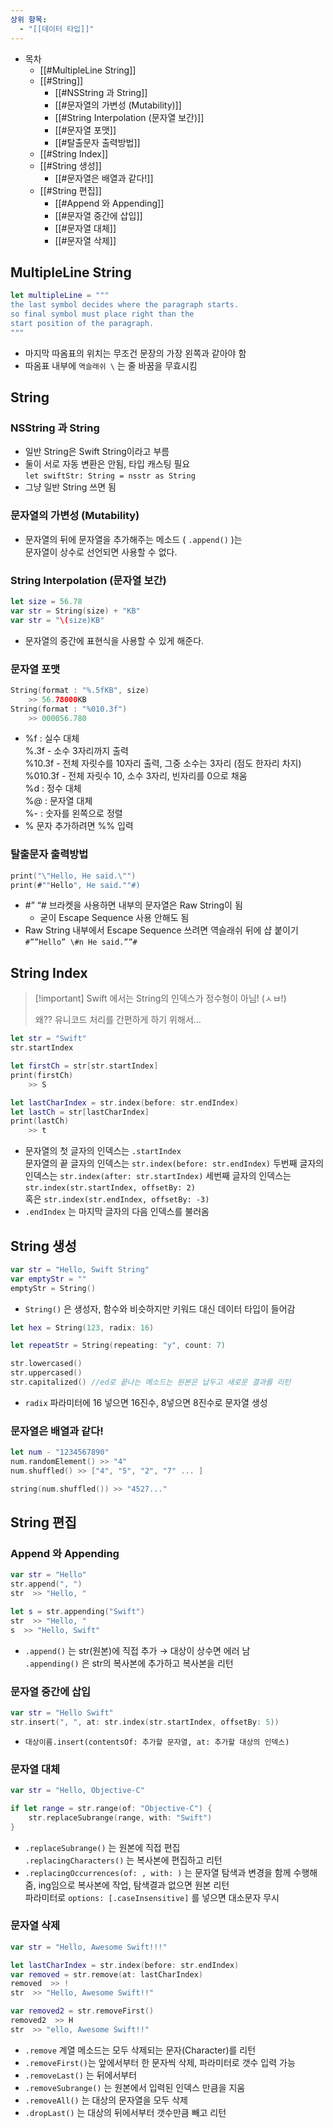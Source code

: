 ```yaml
---
상위 항목:
  - "[[데이터 타입]]"
---
```

- 목차
    - [[#MultipleLine String]]
    - [[#String]]
        - [[#NSString 과 String]]
        - [[#문자열의 가변성 (Mutability)]]
        - [[#String Interpolation (문자열 보간)]]
        - [[#문자열 포맷]]
        - [[#탈출문자 출력방법]]
    - [[#String Index]]
    - [[#String 생성]]
        - [[#문자열은 배열과 같다!]]
    - [[#String 편집]]
        - [[#Append 와 Appending]]
        - [[#문자열 중간에 삽입]]
        - [[#문자열 대체]]
        - [[#문자열 삭제]]

## MultipleLine String

```Swift
let multipleLine = """
the last symbol decides where the paragraph starts.
so final symbol must place right than the
start position of the paragraph.
"""
```

- 마지막 따옴표의 위치는 무조건 문장의 가장 왼쪽과 같아야 함
- 따옴표 내부에 `역슬래쉬 \` 는 줄 바꿈을 무효시킴

  

## String

### NSString 과 String

- 일반 String은 Swift String이라고 부름
- 둘이 서로 자동 변환은 안됨, 타입 캐스팅 필요  
    `let swiftStr: String = nsstr as String`
- 그냥 일반 String 쓰면 됨

  

### 문자열의 가변성 (Mutability)

- 문자열의 뒤에 문자열을 추가해주는 메소드 ( `.append()` )는  
    문자열이 상수로 선언되면 사용할 수 없다.
    
      
    

### String Interpolation (문자열 보간)

```Swift
let size = 56.78
var str = String(size) + "KB"
var str = "\(size)KB"
```

- 문자열의 중간에 표현식을 사용할 수 있게 해준다.

  

### 문자열 포맷

```Swift
String(format : "%.5fKB", size)
	>> 56.78000KB
String(format : "%010.3f")
	>> 000056.780
```

- %f : 실수 대체  
    %.3f - 소수 3자리까지 출력  
    %10.3f - 전체 자릿수를 10자리 출력, 그중 소수는 3자리 (점도 한자리 차지)  
    %010.3f - 전체 자릿수 10, 소수 3자리, 빈자리를 0으로 채움  
    %d : 정수 대체  
    %@ : 문자열 대체  
    %- : 숫자를 왼쪽으로 정렬
- % 문자 추가하려면 %% 입력
    
      
    

### 탈출문자 출력방법

```Swift
print("\"Hello, He said.\"")
print(#""Hello", He said.""#)
```

- \#” “# 브라켓을 사용하면 내부의 문자열은 Raw String이 됨
    - 굳이 Escape Sequence 사용 안해도 됨
- Raw String 내부에서 Escape Sequence 쓰려면 역슬래쉬 뒤에 샵 붙이기  
    `#””Hello” \#n He said.””#`

  

## String Index

> [!important] Swift 에서는 String의 인덱스가 정수형이 아님! (ㅅㅂ!)
> 
>   
> 왜?? 유니코드 처리를 간편하게 하기 위해서…

```Swift
let str = "Swift"
str.startIndex

let firstCh = str[str.startIndex]
print(firstCh)
	>> S 

let lastCharIndex = str.index(before: str.endIndex)
let lastCh = str[lastCharIndex]
print(lastCh)
	>> t
```

- 문자열의 첫 글자의 인덱스는 `.startIndex`  
    문자열의 끝 글자의 인덱스는 `str.index(before: str.endIndex)` 두번째 글자의 인덱스는 `str.index(after: str.startIndex)` 세번째 글자의 인덱스는 `str.index(str.startIndex, offsetBy: 2)`  
    혹은 `str.index(str.endIndex, offsetBy: -3)`
- `.endIndex` 는 마지막 글자의 다음 인덱스를 불러옴

  

## String 생성

```Swift
var str = "Hello, Swift String"
var emptyStr = ""
emptyStr = String()
```

- `String()` 은 생성자, 함수와 비슷하지만 키워드 대신 데이터 타입이 들어감

```Swift
let hex = String(123, radix: 16)

let repeatStr = String(repeating: "y", count: 7)

str.lowercased()
str.uppercased()
str.capitalized() //ed로 끝나는 메소드는 원본은 납두고 새로운 결과를 리턴
```

- `radix` 파라미터에 16 넣으면 16진수, 8넣으면 8진수로 문자열 생성

### 문자열은 배열과 같다!

```Swift
let num - "1234567890"
num.randomElement() >> "4"
num.shuffled() >> ["4", "5", "2", "7" ... ]

string(num.shuffled()) >> "4527..."
```

  

## String 편집

### Append 와 Appending

```Swift
var str = "Hello"
str.append(", ")
str  >> "Hello, "

let s = str.appending("Swift")
str  >> "Hello, "
s  >> "Hello, Swift"
```

- `.append()` 는 str(원본)에 직접 추가 → 대상이 상수면 에러 남  
    `.appending()` 은 str의 복사본에 추가하고 복사본을 리턴

  

### 문자열 중간에 삽입

```Swift
var str = "Hello Swift"
str.insert(", ", at: str.index(str.startIndex, offsetBy: 5))
```

- `대상이름.insert(contentsOf: 추가할 문자열, at: 추가할 대상의 인덱스)`

  

### 문자열 대체

```Swift
var str = "Hello, Objective-C"

if let range = str.range(of: "Objective-C") {
	str.replaceSubrange(range, with: "Swift")
}
```

- `.replaceSubrange()` 는 원본에 직접 편집  
    `.replacingCharacters()` 는 복사본에 편집하고 리턴
- `.replacingOccurrences(of: , with: )` 는 문자열 탐색과 변경을 함께 수행해줌, ing임으로 복사본에 작업, 탐색결과 없으면 원본 리턴  
    파라미터로 `options: [.caseInsensitive]` 를 넣으면 대소문자 무시

  

### 문자열 삭제

```Swift
var str = "Hello, Awesome Swift!!!"

let lastCharIndex = str.index(before: str.endIndex)
var removed = str.remove(at: lastCharIndex)
removed  >> !
str  >> "Hello, Awesome Swift!!"

var removed2 = str.removeFirst()
removed2  >> H
str  >> "ello, Awesome Swift!!"
```

- `.remove` 계열 메소드는 모두 삭제되는 문자(Character)를 리턴
- `.removeFirst()`는 앞에서부터 한 문자씩 삭제, 파라미터로 갯수 입력 가능
- `.removeLast()` 는 뒤에서부터
- `.removeSubrange()` 는 원본에서 입력된 인덱스 만큼을 지움
- `.removeAll()` 는 대상의 문자열을 모두 삭제
- `.dropLast()` 는 대상의 뒤에서부터 갯수만큼 빼고 리턴